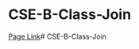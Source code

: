 # CSE-B-Class-Join

[Page Link](https://myselfmohith.github.io/CSE-B-Class-Join/)# CSE-B-Class-Join
